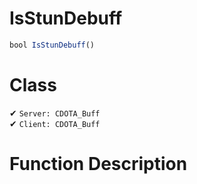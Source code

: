 # IsStunDebuff
```js
bool IsStunDebuff()
```
# Class
✔ `Server: CDOTA_Buff`  
✔ `Client: CDOTA_Buff`  

# Function Description

